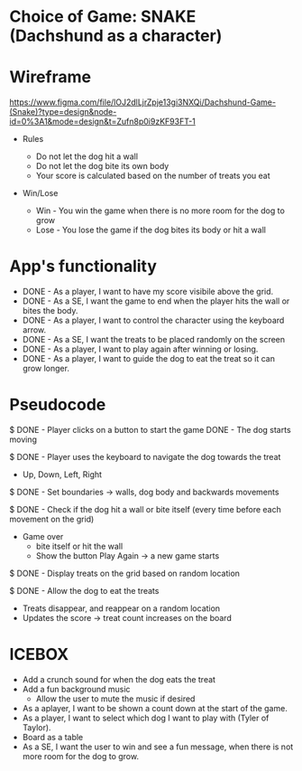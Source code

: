 # Choice of Game: SNAKE (Dachshund as a character)

# Wireframe
https://www.figma.com/file/lOJ2dlLjrZpje13gi3NXQi/Dachshund-Game-(Snake)?type=design&node-id=0%3A1&mode=design&t=Zufn8p0i9zKF93FT-1


* Rules
  * Do not let the dog hit a wall
  * Do not let the dog bite its own body
  * Your score is calculated based on the number of treats you eat

* Win/Lose
  * Win - You win the game when there is no more room for the dog to grow
  * Lose - You lose the game if the dog bites its body or hit a wall


# App's functionality
- DONE - As a player, I want to have my score visibile above the grid.
- DONE - As a SE, I want the game to end when the player hits the wall or bites the body.
- DONE - As a player, I want to control the character using the keyboard arrow.
- DONE - As a SE, I want the treats to be placed randomly on the screen 
- DONE - As a player, I want to play again after winning or losing.
- DONE - As a player, I want to guide the dog to eat the treat so it can grow longer.


# Pseudocode 
$ DONE - Player clicks on a button to start the game 
  DONE - The dog starts moving

$ DONE - Player uses the keyboard to navigate the dog towards the treat
  * Up, Down, Left, Right
  
$ DONE - Set boundaries -> walls, dog body and backwards movements

$ DONE - Check if the dog hit a wall or bite itself (every time before each movement on the grid)
  * Game over 
      * bite itself or hit the wall
      * Show the button Play Again -> a new game starts

$ DONE - Display treats on the grid based on random location

$ DONE - Allow the dog to eat the treats
  - Treats disappear, and reappear on a random location
  - Updates the score -> treat count increases on the board



# ICEBOX 
- Add a crunch sound for when the dog eats the treat
- Add a fun background music
  - Allow the user to mute the music if desired
- As a aplayer, I want to be shown a count down at the start of the game.
- As a player, I want to select which dog I want to play with (Tyler of Taylor).
- Board as a table
- As a SE, I want the user to win and see a fun message, when there is not more room for the dog to grow.